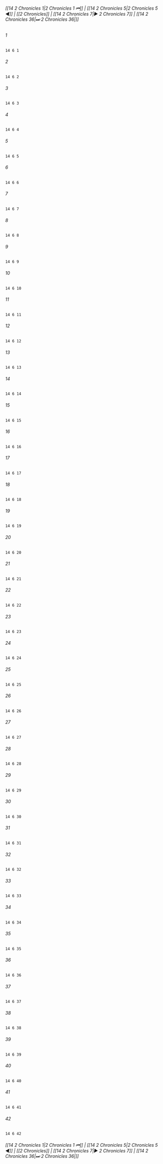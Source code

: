 
###### [[14 2 Chronicles 1|2 Chronicles 1 ⏮]] | [[14 2 Chronicles 5|2 Chronicles 5 ◀]] | [[2 Chronicles]] | [[14 2 Chronicles 7|▶ 2 Chronicles 7]] | [[14 2 Chronicles 36|⏭ 2 Chronicles 36|]]

###### 1
``` verse
14 6 1 
```
###### 2
``` verse
14 6 2 
```
###### 3
``` verse
14 6 3 
```
###### 4
``` verse
14 6 4 
```
###### 5
``` verse
14 6 5 
```
###### 6
``` verse
14 6 6 
```
###### 7
``` verse
14 6 7 
```
###### 8
``` verse
14 6 8 
```
###### 9
``` verse
14 6 9 
```
###### 10
``` verse
14 6 10 
```
###### 11
``` verse
14 6 11 
```
###### 12
``` verse
14 6 12 
```
###### 13
``` verse
14 6 13 
```
###### 14
``` verse
14 6 14 
```
###### 15
``` verse
14 6 15 
```
###### 16
``` verse
14 6 16 
```
###### 17
``` verse
14 6 17 
```
###### 18
``` verse
14 6 18 
```
###### 19
``` verse
14 6 19 
```
###### 20
``` verse
14 6 20 
```
###### 21
``` verse
14 6 21 
```
###### 22
``` verse
14 6 22 
```
###### 23
``` verse
14 6 23 
```
###### 24
``` verse
14 6 24 
```
###### 25
``` verse
14 6 25 
```
###### 26
``` verse
14 6 26 
```
###### 27
``` verse
14 6 27 
```
###### 28
``` verse
14 6 28 
```
###### 29
``` verse
14 6 29 
```
###### 30
``` verse
14 6 30 
```
###### 31
``` verse
14 6 31 
```
###### 32
``` verse
14 6 32 
```
###### 33
``` verse
14 6 33 
```
###### 34
``` verse
14 6 34 
```
###### 35
``` verse
14 6 35 
```
###### 36
``` verse
14 6 36 
```
###### 37
``` verse
14 6 37 
```
###### 38
``` verse
14 6 38 
```
###### 39
``` verse
14 6 39 
```
###### 40
``` verse
14 6 40 
```
###### 41
``` verse
14 6 41 
```
###### 42
``` verse
14 6 42 
```

###### [[14 2 Chronicles 1|2 Chronicles 1 ⏮]] | [[14 2 Chronicles 5|2 Chronicles 5 ◀]] | [[2 Chronicles]] | [[14 2 Chronicles 7|▶ 2 Chronicles 7]] | [[14 2 Chronicles 36|⏭ 2 Chronicles 36|]]

